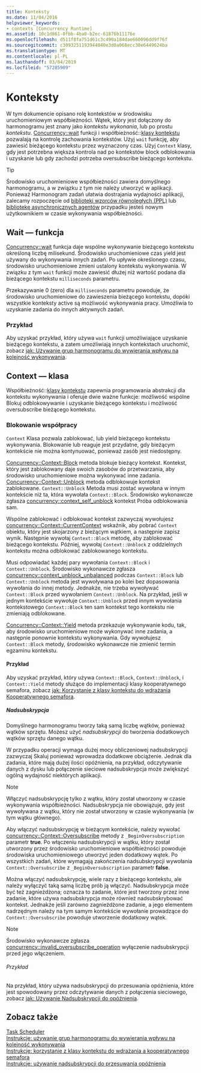 ```yaml
---
title: Konteksty
ms.date: 11/04/2016
helpviewer_keywords:
- contexts [Concurrency Runtime]
ms.assetid: 10c1d861-8fbb-4ba0-b2ec-61876b11176e
ms.openlocfilehash: d511f8fa751d61c3c490a184dae660096dd9f76f
ms.sourcegitcommit: c3093251193944840e3d0a068ecc30e6449624ba
ms.translationtype: MT
ms.contentlocale: pl-PL
ms.lasthandoff: 03/04/2019
ms.locfileid: "57285909"
---
```

# <a name="contexts"></a>Konteksty

W tym dokumencie opisano rolę kontekstów w środowisku uruchomieniowym współbieżności. Wątek, który jest dołączony do harmonogramu jest znany jako *kontekstu wykonania*, lub po prostu *kontekstu*. [Concurrency::wait](reference/concurrency-namespace-functions.md#wait) funkcji i współbieżność::[klasy kontekstu](../../parallel/concrt/reference/context-class.md) pozwalają na kontrolę zachowania kontekstów. Użyj `wait` funkcję, aby zawiesić bieżącego kontekstu przez wyznaczony czas. Użyj `Context` klasy, gdy jest potrzebna większa kontrola nad po kontekstów block odblokowania i uzyskanie lub gdy zachodzi potrzeba oversubscribe bieżącego kontekstu.

> [!TIP]
>  Środowisko uruchomieniowe współbieżności zawiera domyślnego harmonogramu, a w związku z tym nie należy utworzyć w aplikacji. Ponieważ Harmonogram zadań ułatwia dostrajania wydajności aplikacji, zalecamy rozpoczęcie od [biblioteki wzorców równoległych (PPL)](../../parallel/concrt/parallel-patterns-library-ppl.md) lub [bibliotekę asynchronicznych agentów](../../parallel/concrt/asynchronous-agents-library.md) przypadku jesteś nowym użytkownikiem w czasie wykonywania współbieżności.

## <a name="the-wait-function"></a>Wait — funkcja

[Concurrency::wait](reference/concurrency-namespace-functions.md#wait) funkcja daje wspólne wykonywanie bieżącego kontekstu określoną liczbę milisekund. Środowisko uruchomieniowe czas yield jest używany do wykonywania innych zadań. Po upływie określonego czasu, środowisko uruchomieniowe zmieni ustalony kontekstu wykonywania. W związku z tym `wait` funkcji może zawiesić dłużej niż wartość podana dla bieżącego kontekstu `milliseconds` parametru.

Przekazywanie 0 (zero) dla `milliseconds` parametru powoduje, że środowisko uruchomieniowe do zawieszenia bieżącego kontekstu, dopóki wszystkie konteksty active są możliwość wykonywania pracy. Umożliwia to uzyskanie zadania do innych aktywnych zadań.

### <a name="example"></a>Przykład

Aby uzyskać przykład, który używa `wait` funkcji umożliwiające uzyskanie bieżącego kontekstu, a zatem umożliwiają innych kontekstach uruchomić, zobacz [jak: Używanie grup harmonogramu do wywierania wpływu na kolejność wykonywania](../../parallel/concrt/how-to-use-schedule-groups-to-influence-order-of-execution.md).

## <a name="the-context-class"></a>Context — klasa

Współbieżność::[klasy kontekstu](../../parallel/concrt/reference/context-class.md) zapewnia programowania abstrakcji dla kontekstu wykonywania i oferuje dwie ważne funkcje: możliwość wspólne Blokuj odblokowywanie i uzyskanie bieżącego kontekstu i możliwość oversubscribe bieżącego kontekstu.

### <a name="cooperative-blocking"></a>Blokowanie współpracy

`Context` Klasa pozwala zablokować, lub yield bieżącego kontekstu wykonywania. Blokowanie lub reaguje jest przydatne, gdy bieżącym kontekście nie można kontynuować, ponieważ zasób jest niedostępny.

[Concurrency::Context::Block](reference/context-class.md#block) metoda blokuje bieżący kontekst. Kontekst, który jest zablokowany daje swoich zasobów do przetwarzania, aby środowisko uruchomieniowe można wykonywać inne zadania. [Concurrency::Context::Unblock](reference/context-class.md#unblock) metoda odblokowuje kontekst zablokowane. `Context::Unblock` Metoda musi zostać wywołana w innym kontekście niż ta, która wywołała `Context::Block`. Środowisko wykonawcze zgłasza [concurrency::context_self_unblock](../../parallel/concrt/reference/context-self-unblock-class.md) kontekst Próba odblokowania sam.

Wspólne zablokować i odblokować kontekst zazwyczaj wywołujesz [concurrency::Context::CurrentContext](reference/context-class.md#currentcontext) wskaźnik, aby pobrać `Context` obiektu, który jest skojarzony z bieżącym wątkiem, a następnie zapisz wynik. Następnie wywołaj `Context::Block` metodę, aby zablokować bieżącego kontekstu. Później, wywołaj `Context::Unblock` z oddzielnych kontekstu można odblokować zablokowanego kontekstu.

Musi odpowiadać każdej pary wywołania `Context::Block` i `Context::Unblock`. Środowisko wykonawcze zgłasza [concurrency::context_unblock_unbalanced](../../parallel/concrt/reference/context-unblock-unbalanced-class.md) podczas `Context::Block` lub `Context::Unblock` metoda jest wywoływana po kolei bez dopasowania wywołania do innej metody. Jednakże, nie trzeba wywoływać `Context::Block` przed wywołaniem `Context::Unblock`. Na przykład, jeśli w jednym kontekście wywołuje `Context::Unblock` przed innym wywołania kontekstowego `Context::Block` ten sam kontekst tego kontekstu nie zmieniają odblokowane.

[Concurrency::Context::Yield](reference/context-class.md#yield) metoda przekazuje wykonywanie kodu, tak, aby środowisko uruchomieniowe może wykonywać inne zadania, a następnie ponownie kontekstu wykonywania. Gdy wywołujesz `Context::Block` metody, środowisko wykonawcze nie zmienić termin egzaminu kontekstu.

#### <a name="example"></a>Przykład

Aby uzyskać przykład, który używa `Context::Block`, `Context::Unblock`, i `Context::Yield` metody służące do implementacji klasy kooperatywnego semafora, zobacz [jak: Korzystanie z klasy kontekstu do wdrażania Kooperatywnego semafora](../../parallel/concrt/how-to-use-the-context-class-to-implement-a-cooperative-semaphore.md).

##### <a name="oversubscription"></a>Nadsubskrypcja

Domyślnego harmonogramu tworzy taką samą liczbę wątków, ponieważ wątków sprzętu. Możesz użyć *nadsubskrypcji* do tworzenia dodatkowych wątków sprzętu danego wątku.

W przypadku operacji wymaga dużej mocy obliczeniowej nadsubskrypcji zazwyczaj Skaluj ponieważ wprowadza dodatkowe obciążenie. Jednak dla zadania, które mają dużej ilości opóźnienia, na przykład, odczytywanie danych z dysku lub połączenie sieciowe nadsubskrypcja może zwiększyć ogólną wydajność niektórych aplikacji.

> [!NOTE]
>  Włączyć nadsubskrypcję tylko z wątku, który został utworzony w czasie wykonywania współbieżności. Nadsubskrypcja nie obowiązuje, gdy jest wywoływana z wątku, który nie został utworzony w czasie wykonywania (w tym wątku głównego).

Aby włączyć nadsubskrypcję w bieżącym kontekście, należy wywołać [concurrency::Context::Oversubscribe](reference/context-class.md#oversubscribe) metody z `_BeginOversubscription` parametr **true**. Po włączeniu nadsubskrypcji w wątku, który został utworzony przez środowisko uruchomieniowe współbieżności powoduje środowiska uruchomieniowego utworzyć jeden dodatkowy wątek. Po wszystkich zadań, które wymagają zakończenia nadsubskrypcji wywołania `Context::Oversubscribe` z `_BeginOversubscription` parametr **false**.

Można włączyć nadsubskrypcję, wiele razy z bieżącego kontekstu, ale należy wyłączyć taką samą liczbę prób ją włączyć. Nadsubskrypcja może być też zagnieżdżona; oznacza to zadanie, które jest tworzony przez inne zadanie, które używa nadsubskrypcja może również nadsubskrybować kontekst. Jednakże jeśli zarówno zagnieżdżone zadanie, a jego elementem nadrzędnym należy na tym samym kontekście wywołanie prowadzące do `Context::Oversubscribe` powoduje utworzenie dodatkowy wątek.

> [!NOTE]
>  Środowisko wykonawcze zgłasza [concurrency::invalid_oversubscribe_operation](../../parallel/concrt/reference/invalid-oversubscribe-operation-class.md) wyłączenie nadsubskrypcji przed jego włączeniem.

###### <a name="example"></a>Przykład

Na przykład, który używa nadsubskrypcji do przesuwania opóźnienia, które jest spowodowany przez odczytywanie danych z połączenia sieciowego, zobacz [jak: Używanie Nadsubskrypcji do opóźnienia](../../parallel/concrt/how-to-use-oversubscription-to-offset-latency.md).

## <a name="see-also"></a>Zobacz także

[Task Scheduler](../../parallel/concrt/task-scheduler-concurrency-runtime.md)<br/>
[Instrukcje: używanie grup harmonogramu do wywierania wpływu na kolejność wykonywania](../../parallel/concrt/how-to-use-schedule-groups-to-influence-order-of-execution.md)<br/>
[Instrukcje: korzystanie z klasy kontekstu do wdrażania a kooperatywnego semafora](../../parallel/concrt/how-to-use-the-context-class-to-implement-a-cooperative-semaphore.md)<br/>
[Instrukcje: używanie nadsubskrypcji do przesuwania opóźnienia](../../parallel/concrt/how-to-use-oversubscription-to-offset-latency.md)
